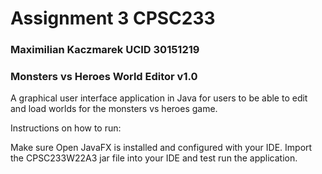 # Assignment 3 CPSC233

### Maximilian Kaczmarek UCID 30151219
### Monsters vs Heroes World Editor v1.0


A graphical user interface application in Java for users to be able to edit and load worlds for the monsters vs heroes game. 


Instructions on how to run:

Make sure Open JavaFX is installed and configured with your IDE.
Import the CPSC233W22A3 jar file into your IDE and test run the application. 
